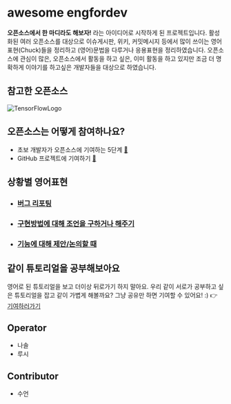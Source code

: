 # awesome engfordev

**오픈소스에서 한 마디라도 해보자!** 라는 아이디어로 시작하게 된 프로젝트입니다. 활성화된 여러 오픈소스를 대상으로 이슈게시판, 위키, 커밋메시지 등에서 많이 쓰이는 영어표현(Chuck)들을 정리하고 (영어)문법을 다루거나 응용표현을 정리하였습니다.
오픈소스에 관심이 많은, 오픈소스에서 활동을 하고 싶은, 이미 활동을 하고 있지만 조금 더 명확하게 이야기를
하고싶은 개발자들을 대상으로 하였습니다.

## 참고한 오픈소스

![TensorFlowLogo](https://github.com/LucyJeong/awesome-engfordev/blob/master/opensourceLogo/tf_100.png)

## 오픈소스는 어떻게 참여하나요?
- 초보 개발자가 오픈소스에 기여하는 5단계 [🔗](http://www.bloter.net/archives/197960)
- GitHub 프로젝트에 기여하기 [🔗](https://git-scm.com/book/ko/v2/GitHub-%ED%94%84%EB%A1%9C%EC%A0%9D%ED%8A%B8%EC%97%90-%EA%B8%B0%EC%97%AC%ED%95%98%EA%B8%B0)


## 상황별 영어표현

  - ### [버그 리포팅](https://github.com/LucyJeong/awesome-engfordev/blob/master/bugReporting/README.md)

  - ### [구현방법에 대해 조언을 구하거나 해주기](https://github.com/LucyJeong/awesome-engfordev/blob/master/getImplementWay/README.md)

  - ### [기능에 대해 제안/논의할 때](https://github.com/LucyJeong/awesome-engfordev/blob/master/proposalForFunc/README.md)


## 같이 튜토리얼을 공부해보아요
영어로 된 튜토리얼을 보고 더이상 뒤로가기 하지 말아요. 우리 같이 서로가 공부하고 싶은 튜토리얼을 잡고 같이 가볍게 해볼까요? 그냥 공유만 하면 기여할 수 있어요! :) 👉
[기여하러가기](https://github.com/LucyJeong/awesome-engfordev/blob/master/whenYouSeeTutorial/README.md)


## Operator
- 나솔
- 루시

## Contributor
- 수언
